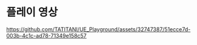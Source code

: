 # 플레이 영상

https://github.com/TATITANI/UE_Playground/assets/32747387/51ecce7d-003b-4c1c-ad78-71349e158c57

